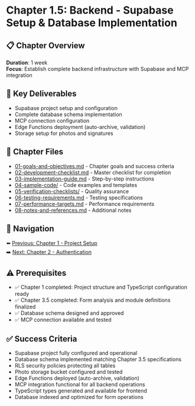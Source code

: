 # Chapter 1.5: Backend - Supabase Setup & Database Implementation

## 📋 Chapter Overview

**Duration**: 1 week  
**Focus**: Establish complete backend infrastructure with Supabase and MCP integration

## 🎯 Key Deliverables

- Supabase project setup and configuration
- Complete database schema implementation
- MCP connection configuration
- Edge Functions deployment (auto-archive, validation)
- Storage setup for photos and signatures

## 📁 Chapter Files

- [01-goals-and-objectives.md](./01-goals-and-objectives.md) - Chapter goals and success criteria
- [02-development-checklist.md](./02-development-checklist.md) - Master checklist for completion
- [03-implementation-guide.md](./03-implementation-guide.md) - Step-by-step instructions
- [04-sample-code/](./04-sample-code/) - Code examples and templates
- [05-verification-checklists/](./05-verification-checklists/) - Quality assurance
- [06-testing-requirements.md](./06-testing-requirements.md) - Testing specifications
- [07-performance-targets.md](./07-performance-targets.md) - Performance requirements
- [08-notes-and-references.md](./08-notes-and-references.md) - Additional notes

## 🔗 Navigation

⬅️ [Previous: Chapter 1 - Project Setup](../chapter-01-project-setup/README.md)  
➡️ [Next: Chapter 2 - Authentication](../chapter-02-authentication/README.md)

## ⚠️ Prerequisites

- ✅ Chapter 1 completed: Project structure and TypeScript configuration ready
- ✅ Chapter 3.5 completed: Form analysis and module definitions finalized
- ✅ Database schema designed and approved
- ✅ MCP connection available and tested

## ✅ Success Criteria

- Supabase project fully configured and operational
- Database schema implemented matching Chapter 3.5 specifications
- RLS security policies protecting all tables
- Photo storage bucket configured and tested
- Edge Functions deployed (auto-archive, validation)
- MCP integration functional for all backend operations
- TypeScript types generated and available for frontend
- Database indexed and optimized for form operations
